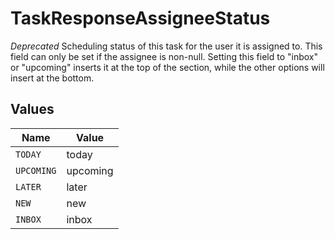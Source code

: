 # TaskResponseAssigneeStatus

*Deprecated* Scheduling status of this task for the user it is assigned to. This field can only be set if the assignee is non-null. Setting this field to "inbox" or "upcoming" inserts it at the top of the section, while the other options will insert at the bottom.


## Values

| Name       | Value      |
| ---------- | ---------- |
| `TODAY`    | today      |
| `UPCOMING` | upcoming   |
| `LATER`    | later      |
| `NEW`      | new        |
| `INBOX`    | inbox      |